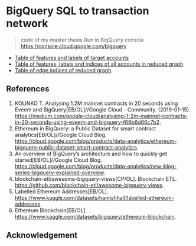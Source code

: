 # BigQuery SQL to transaction network
> code of my master thesis
Run in BigQuery console https://console.cloud.google.com/bigquery
* [Table of features and labels of target accounts](https://drive.google.com/file/d/1-1mGX0U7bQUhdJN4woUeloGgy4cFoCyG/view?usp=sharing)
* [Table of features, labels and indices of all accounts in reduced graph](https://drive.google.com/file/d/1-HXrPqDRD064_b7KdRIaBRyKuqvTPlsg/view?usp=sharing)
* [Table of edge indices of reduced graph](https://drive.google.com/file/d/1-GGhkPG6_RSu0zdJfY0gbxDnOm3DaDqr/view?usp=sharing)

## References
1. KOLINKO T. Analysing 1.2M mainnet contracts in 20 seconds using Eveem and BigQuery[EB/OL]//Google Cloud - Community. (2019-01-15). https://medium.com/google-cloud/analysing-1-2m-mainnet-contracts-in-20-seconds-using-eveem-and-bigquery-f69b6d66c7b2.
2. Ethereum in BigQuery: a Public Dataset for smart contract analytics[EB/OL]//Google Cloud Blog. https://cloud.google.com/blog/products/data-analytics/ethereum-bigquery-public-dataset-smart-contract-analytics.
3. An overview of BigQuery’s architecture and how to quickly get started[EB/OL]//Google Cloud Blog. https://cloud.google.com/blog/products/data-analytics/new-blog-series-bigquery-explained-overview.
4. blockchain-etl/awesome-bigquery-views[CP/OL]. Blockchain ETL. https://github.com/blockchain-etl/awesome-bigquery-views.
5. Labelled Ethereum Addresses[EB/OL]. https://www.kaggle.com/datasets/hamishhall/labelled-ethereum-addresses.
6. Ethereum Blockchain[EB/OL]. https://www.kaggle.com/datasets/bigquery/ethereum-blockchain.

## Acknowledgement